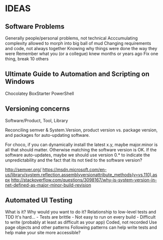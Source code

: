 IDEAS
=====

Software Problems
-----------------

Generally people/personal problems, not technical
Acccumulating complexity allowed to morph into big ball of mud
Changing requirements and code, not always together
Knowing why things were done the way they were
Remember what you (or a collegue) knew months or years ago
Fix one thing, break 10 others

Ultimate Guide to Automation and Scripting on Windows
-----------------------------------------------------

Chocolatey
BoxStarter
PowerShell

Versioning concerns
-------------------

Software/Product, Tool, Library

Reconciling semver & System.Version, product version vs. package version, and
packages for auto-updating software.

For choco, if you can dynamically install the latest x.y, maybe major.minor is
all that should matter. Otherwise matching the software version is OK. If the
software auto-updates, maybe we should use version 0.* to indicate the
unpredictability and the fact that its not tied to the software version?

http://semver.org/
https://msdn.microsoft.com/en-us/library/system.reflection.assemblyversionattribute_methods(v=vs.110).aspx
http://stackoverflow.com/questions/3098167/why-is-system-version-in-net-defined-as-major-minor-build-revision

Automated UI Testing
--------------------

What is it?
Why would you want to do it?
Relationship to low-level tests and TDD
It's hard...
	- Tests are brittle
	- Not easy to run on every build
	- Difficult to write (probably at least as difficult as your app)
Coded, not recorded
Use page objects and other patterns
Following patterns can help write tests and help make your site more accessible?
